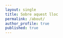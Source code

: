 ```yaml
---
layout: single
title: Sobre aquest lloc
permalink: /about/
author_profile: true
published: true
---
```



